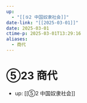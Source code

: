 ```yaml
---
up:
  - "[[⑤2 中国奴隶社会]]"
date-link: "[[2025-03-01]]"
date: 2025-03-01
ctime-p: 2025-03-01T13:29:16
aliases:
  - 商代
---
```


# ⑤23 商代

- up: [[⑤2 中国奴隶社会]]
